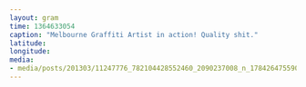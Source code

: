 ```yaml
---
layout: gram
time: 1364633054
caption: "Melbourne Graffiti Artist in action! Quality shit."
latitude: 
longitude: 
media:
- media/posts/201303/11247776_782104428552460_2090237008_n_17842647559000351.jpg
---
```


